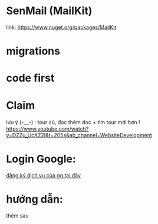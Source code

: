 # SenMail (MailKit)
link: https://www.nuget.org/packages/MailKit
# migrations
# code first
# Claim
lưu ý (-⁠﹏⁠-) : tour cũ, đọc thêm doc + tìm tour mới hơn  ! </br>
https://www.youtube.com/watch?v=DZZu_UcXZ2I&t=205s&ab_channel=WebsiteDevelopment
# Login Google:
[đăng ký dịch vụ của gg tại đây](https://console.cloud.google.com/apis/credentials/consent/edit;newAppInternalUser=false?project=individualaccounts-422506)
# hướng dẫn:
thêm sau
